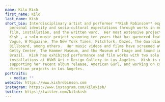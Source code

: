 ```yaml
---
name: Kilo Kish
first_name: Kilo
last_name: Kish
short_bio: Interdisciplinary artist and performer **Kish Robinson** explores
  personal identity and socio-cultural expectations through works in music,
  film, installation, and the written word.  Her most extensive project is _Kilo
  Kish_, a solo music project spanning ten years that has garnered features in
  Vogue, W Magazine, The New York Times, Pitchfork, Dazed, The Guardian, and
  Billboard, among others.  Her music videos and films have screened at the
  Getty Center, The Hammer Museum, and the Museum of Image and Sound in
  Brazil.  Kish has exhibited performance and film works with two solo
  installations at HVW8 Art + Design Gallery in Los Angeles.  Kish is now
  supporting her recent album release, American Gurl, and working on creative
  direction projects in Los Angeles.
portraits:
  - media: ""
website: https://www.kishrobinson.com
instagram: https://www.instagram.com/kilokish/
twitter: https://twitter.com/kilokish
---
```

